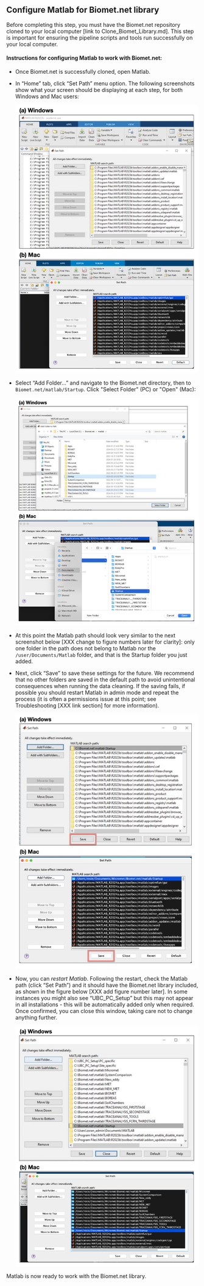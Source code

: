 ## Configure Matlab for Biomet.net library

Before completing this step, you must have the Biomet.net repository cloned to your local computer [link to Clone_Biomet_Library.md]. This step is important for ensuring the pipeline scripts and tools run successfully on your local computer. 

#### Instructions for configuring Matlab to work with Biomet.net:
* Once Biomet.net is successfully cloned, open Matlab.

* In “Home” tab, click “Set Path” menu option. The following screenshots show what your screen should be displaying at each step, for both Windows and Mac users:

    <img src="images/matlab/MatlabConfigWindows&Mac1.jpg" alt="MatlabConfigWindows&Mac1" width="600"/>

* Select “Add Folder…” and navigate to the Biomet.net directory, then to `Biomet.net/matlab/Startup`. Click "Select Folder" (PC) or "Open" (Mac):

    <img src="images/matlab/MatlabConfigWindows&Mac2.jpg" alt="MatlabConfigWindows&Mac2" width="600"/>

* At this point the Matlab path should look very similar to the next screenshot below [XXX change to figure numbers later for clarity]: only one folder in the path does not belong to Matlab nor the `/user/Documents/Matlab` folder, and that is the Startup folder you just added.

* Next, click “Save” to save these settings for the future. We recommend that no other folders are saved in the default path to avoid unintentional consequences when running the data cleaning. If the saving fails, if possible you should restart Matlab in admin mode and repeat the process (it is often a permissions issue at this point; see Troubleshooting [XXX link section] for more information).

    <img src="images/matlab/MatlabConfigWindows&Mac3.jpg" alt="MatlabConfigWindows&Mac3" width="600"/>


* Now, you can *restart Matlab*. Following the restart, check the Matlab path (click “Set Path”) and it should have the Biomet.net library included, as shown in the figure below [XXX add figure number later]. In some instances you might also see “UBC_PC_Setup” but this may not appear in all installations - this will be automatically added only when required. Once confirmed, you can close this window, taking care not to change anything further.

    <img src="images/matlab/MatlabConfigWindows&Mac4.jpg" alt="MatlabConfigWindows&Mac4" width="600"/>

Matlab is now ready to work with the Biomet.net library.
